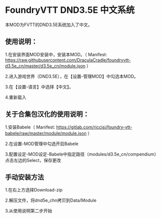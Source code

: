 # FoundryVTT DND3.5E 中文系统

本MOD为FVTT的DND3.5E系统加入了中文。
## 使用说明：

1.在安装界面MOD安装中，安装本MOD。（ Manifest: https://raw.githubusercontent.com/DraculaCradle/foundryvtt-d3.5e_cn/master/d3.5e_cn/module.json ）

2.进入游戏世界（DND3.5E），在【设置-管理MOD】中勾选本MOD。

3.在【设置-语言】中选择【中文】。

4.重新载入

## 关于合集包汉化的使用说明：

1.安装Babele（ Manifest: https://gitlab.com/riccisi/foundry-vtt-babele/raw/master/module/module.json ）

2.在设置-MOD管理中勾选开启Babele

3.配置设定-MOD设定-Babele中指定路径（modules/d3.5e_cn/compendium）点击左边的Select，保存更改


## 手动安装方法

1.在右上方选择Download-zip

2.解压文件，将dnd5e_chn拷贝到Data/Module

3.从使用说明第二步开始
